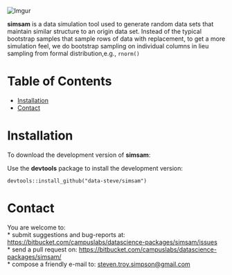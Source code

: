 
![Imgur](http://i.imgur.com/pDvVaAx.png)

**simsam** is a data simulation tool used to generate random data
sets that maintain similar structure to an origin data set. Instead of the typical bootstrap samples that sample rows of data with replacement, to get a more simulation feel, we do bootstrap sampling on individual columns in lieu sampling from formal distribution,e.g., `rnorm()`  

Table of Contents
=================

-   [Installation](#installation)
-   [Contact](#contact)

Installation
============

To download the development version of **simsam**:

Use the **devtools** package to install the development version:

    devtools::install_github("data-steve/simsam")

Contact
=======

You are welcome to:  
\* submit suggestions and bug-reports at:
<https://bitbucket.com/campuslabs/datascience-packages/simsam/issues>  
\* send a pull request on:
<https://bitbucket.com/campuslabs/datascience-packages/simsam/>  
\* compose a friendly e-mail to: <steven.troy.simpson@gmail.com>
